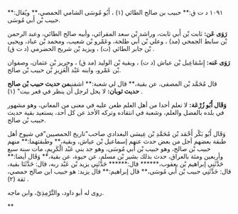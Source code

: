 ١٠٩١ د ت ق:** حبيب بن صالح الطائي (١) ، أَبُو مُوسَى الشامي الحمصي،** ويُقال:** حبيب بْن أَبي مُوسَى.

**رَوَى عَن:** ثابت بْن أَبي ثابت، وراشد بْن سعد المقرائي، وأبيه صالح الطائي، وعبد الرحمن بْن سابط الجمحي (مد) ، وعلي بْن أَبي طلحة، وعَمْرو بْن شعيب، ومحمد بْن عباد، ويحيى بْن جابر الطائي (ت) ، ويزيد بْن شريح الحضرمي (د ت ق) .

**رَوَى عَنه:** إِسْمَاعِيل بْن عياش (د ت) ، وبقية بْن الوليد (مد ق) ، وحريز بْن عثمان، وصفوان بْن عَمْرو، وابنه عَبْد الْعَزِيزِ بْن حبيب بْن صالح.

قال مُحَمَّد بْن المصفى، عن بقية،** قال لي شعبة:** اشفني**من حديث حبيب بْن صالح حديث ثوبان:** لا يحل لرجل أن ينظر في قعر بيت" (١) .

**وَقَال أَبُو زُرْعَة:** لا نعلم أحدا من أهل العلم طعن عليه في معنى من المعاني، وهو مشهور في بلده بالفضل والعلم، وشعبة في انتقاده وتركه الأخذ عن كل أحد، يستعيد بقية حديث حبيب بْن صالح.

وَقَال أَبُو بَكْر أَحْمَد بْن مُحَمَّدِ بْن عِيسَى البغدادي صاحب"تاريخ الحمصيين"في شيوخ أهل طبقة بعضهم أجل من بعض حدث عنهم إسماعيل بْن عياش، وبقية،** وطبقتهما:** منهم حبيب بْن صالح، وهو حبيب بْن أَبي مُوسَى، وهو جد بني عَبْد الْكَرِيمِ، مات سنة سبع وأربعين ومئة بالعراق، حدث بذلك بشير بْن مسلم، عن حيوة، عن بقية،** وَقَال أيضا:** حَدَّثَنِي إبراهيم بْن يعقوب،****** قال:****** حَدَّثَنِي يزيد بْن عَبْد ربه، قال: حَدَّثَنَا بقية، قال: حَدَّثَنِي حبيب بْن أَبي مُوسَى،** قال إبراهيم:** قال يزيد: هو حبيب ابن صالح حمصي، ثقة (٢) .

روى له أبو داود، والتِّرْمِذِيّ، وابن ماجه.

**